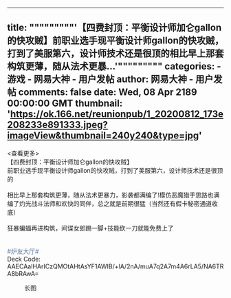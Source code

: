 
---
title: """""""""'【四费封顶：平衡设计师加仑gallon的快攻贼】前职业选手现平衡设计师gallon的快攻贼，打到了美服第六，设计师技术还是很顶的相比早上那套构筑更薄，随从法术更暴...'"""""""""
categories: 
    - 游戏
    - 网易大神 - 用户发帖
author: 网易大神 - 用户发帖
comments: false
date: Wed, 08 Apr 2189 00:00:00 GMT
thumbnail: 'https://ok.166.net/reunionpub/1_20200812_173e208233e891333.jpeg?imageView&thumbnail=240y240&type=jpg'
---

<div>   
<div class="feed-card__subject mb-m feed-card-ellipsis"><div class="feed-card-ellipsis__text-container"><div class="feed-card-ellipsis__more is-placeholder"><查看更多></div> <div class="feed-card-ellipsis__text feed-text">【四费封顶：平衡设计师加仑gallon的快攻贼】<br class="br">前职业选手现平衡设计师gallon的快攻贼，打到了美服第六，设计师技术还是很顶的<br class="br"><br class="br">相比早上那套构筑更薄，随从法术更暴力，影袭都满编了!模仿恶魔猎手思路也满编了灼光战斗法师和欢快的同伴，总之就是前期很猛（当然还有假卡秘密通道收底）<br class="br"><br class="br">狂暴蝙蝠再进构筑，间谍女郎踢一脚+技能砍一刀就能免费上了<br class="br"><br class="br"><br class="br"><font class="highlight" color="#5778a1">#炉友大厅#</font> <br class="br">Deck Code: AAECAaIHArICzQMOtAHtAsYF1AWIB/+lA/2nA/muA7q2A7m4A6rLA5/NA6TRA8bRAwA=</div></div></div> <div class="feed-card__rich"><!----> <div class="feed-card__image mb-m"><div itemscope="itemscope" itemtype="http://schema.org/ImageGallery" class="image-gallery image-gallery--speed-dial"><figure itemprop="associatedMedia" itemscope="itemscope" itemtype="http://schema.org/ImageObject" class="image-object"><a itemprop="contentUrl" href="https://ok.166.net/reunionpub/1_20200812_173e208233e891333.jpeg" data-w="500" data-h="733"><em class="image-object__pic"><img src="https://ok.166.net/reunionpub/1_20200812_173e208233e891333.jpeg?imageView&thumbnail=240y240&type=jpg" itemprop="thumbnail" hidden="hidden" referrerpolicy="no-referrer"></em></a> <!----></figure><figure itemprop="associatedMedia" itemscope="itemscope" itemtype="http://schema.org/ImageObject" class="image-object"><a itemprop="contentUrl" href="https://ok.166.net/reunionpub/1_20200812_173e208233e291450.jpeg" data-w="828" data-h="1792"><em class="image-object__pic"><img src="https://ok.166.net/reunionpub/1_20200812_173e208233e291450.jpeg?imageView&thumbnail=240y240&type=jpg" itemprop="thumbnail" hidden="hidden" referrerpolicy="no-referrer"></em></a> <span class="image-object__tag image-object__tag--bottom-right">
    长图
  </span></figure></div></div> <!----> <!----> <!----> <!----></div>  
</div>
            